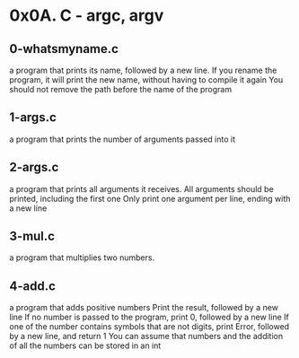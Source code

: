 # 0x0A. C - argc, argv

## 0-whatsmyname.c
a program that prints its name, followed by a new line.
If you rename the program, it will print the new name, without having to compile it again
You should not remove the path before the name of the program

## 1-args.c
a program that prints the number of arguments passed into it

## 2-args.c
a program that prints all arguments it receives.
All arguments should be printed, including the first one
Only print one argument per line, ending with a new line

## 3-mul.c
a program that multiplies two numbers.

## 4-add.c
a program that adds positive numbers
Print the result, followed by a new line
If no number is passed to the program, print 0, followed by a new line
If one of the number contains symbols that are not digits, print Error, followed by a new line, and return 1
You can assume that numbers and the addition of all the numbers can be stored in an int
